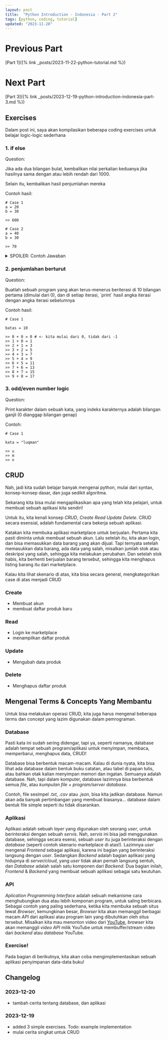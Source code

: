 ```yaml
---
layout: post
title:  "Python Introduction - Indonesia - Part 2"
tags: [python, coding, tutorial]
updated: "2023-11-28"
---
```

# Previous Part
[Part 1]({% link _posts/2023-11-22-python-tutorial.md %})

# Next Part
[Part 3]({% link _posts/2023-12-19-python-introduction-indonesia-part-3.md %})

## Exercises
Dalam post ini, saya akan kompilasikan beberapa coding exercises untuk belajar logic-logic sederhana

### 1. if else

<p>Question: </p>
<p>Jika ada dua bilangan bulat, kembalikan nilai perkalian keduanya jika hasilnya sama dengan atau lebih rendah dari 1000.</p>
<p>Selain itu, kembalikan hasil penjumlahan mereka</p>

<p>Contoh hasil:</p>

```
# Case 1
a = 20
b = 30

>> 600
```

```
# Case 2
a = 40
b = 30

>> 70
```

<details>

<summary>SPOILER: Contoh Jawaban</summary>

{% highlight python %}

def check(x, y):
    z = x*y
    v = x+y
    if z <= 500:
        print(z)
    elif z <= 1000 and z > 500:
        print(z/v) 
    else:
        print(v)

# case 1
a = 30
b = 20
check(a, b)

# case 2
a = 50
b = 60
check(a, b)

{% endhighlight %}

</details>

### 2. penjumlahan berturut
<p>Question: </p>
<p>Buatlah sebuah program yang akan terus-menerus beriterasi di 10 bilangan pertama (dimulai dari 0), dan di setiap iterasi, `print` hasil angka iterasi dengan angka iterasi sebelumnya</p>

<p>Contoh hasil: </p>

```
# Case 1

batas = 10

>> 0 + 0 = 0 # <- kita mulai dari 0, tidak dari -1
>> 1 + 0 = 1
>> 2 + 1 = 3
>> 3 + 2 = 5
>> 4 + 3 = 7
>> 5 + 4 = 9
>> 6 + 5 = 11
>> 7 + 6 = 13
>> 8 + 7 = 15
>> 9 + 8 = 17
```

### 3. odd/even number logic

<p>Question: </p>
<p>Print karakter dalam sebuah kata, yang indeks karakternya adalah bilangan ganjil (0 dianggap bilangan genap)</p>

<p>Contoh: </p>

```
# Case 1

kata = "luqman"

>> u
>> m
>> n
```


## CRUD

Nah, jadi kita sudah belajar banyak mengenai python, mulai dari syntax, konsep-konsep dasar, dan juga sedikit algoritma.

Sekarang kita bisa mulai mengaplikasikan apa yang telah kita pelajari, untuk membuat sebuah aplikasi kita sendiri!

Untuk itu, kita kenali konsep *CRUD*, _Create Read Update Delete_. CRUD secara esensial, adalah fundamental cara bekerja sebuah aplikasi.

Katakan kita membuka aplikasi marketplace untuk berjualan. Pertama kita pasti diminta untuk membuat sebuah akun. Lalu setelah itu, kita akan login, dan bisa memasukkan data barang yang akan dijual. Tapi ternyata setelah memasukkan data barang, ada data yang salah, misalkan jumlah stok atau deskripsi yang salah, sehingga kita melakukan perubahan. Dan setelah stok habis, kita berhenti berjualan barang tersebut, sehingga kita menghapus listing barang itu dari marketplace.

Kalau kita lihat skenario di atas, kita bisa secara general, mengkategorikan case di atas menjadi CRUD

### Create
- Membuat akun
- membuat daftar produk baru
### Read
- Login ke marketplace
- menampilkan daftar produk
### Update
- Mengubah data produk
### Delete
- Menghapus daftar produk

## Mengenal Terms & Concepts Yang Membantu

Untuk bisa melakukan operasi CRUD, kita juga harus mengenal beberapa terms dan concept yang lazim digunakan dalam pemrograman.

### Database

Pasti kata ini sudah sering didengar, tapi ya, seperti namanya, database adalah tempat sebuah program/aplikasi untuk menyimpan, membaca, memperbarui, menghapus data, CRUD!

Database bisa berbentuk macam-macam. Kalau di dunia nyata, kita bisa lihat ada database dalam bentuk buku catatan, atau tabel di papan tulis, atau bahkan otak kalian menyimpan memori dan ingatan. Semuanya adalah database. Nah, tapi dalam komputer, database lazimnya bisa berbentuk semua _file_, atau _kumpulan file + program/server database_.

Contoh, file sesimpel _.txt_, _.csv_ atau _.json_, bisa kita jadikan database. Namun akan ada banyak pertimbangan yang membuat biasanya... database dalam bentuk file simple seperti itu tidak disarankan.

### Aplikasi

Aplikasi adalah sebuah _layer_ yang digunakan oleh seorang _user_, untuk berinteraksi dengan sebuah _servis_. Nah, _servis_ ini bisa jadi menggunakan database, sehingga secara esensi, sebuah _user_ itu juga berinteraksi dengan _database_ (seperti contoh skenario marketplace di atas!). Lazimnya _user_ mengenal _Frontend_ sebagai aplikasi, karena ini bagian yang berinteraksi langsung dengan _user_. Sedangkan _Backend_ adalah bagian aplikasi yang hidupnya di _server/cloud_, yang _user_ tidak akan pernah langsung sentuh, dan _Database_ adalah salah satu komponen dari _Backend_. Dua bagian inilah, _Frontend_ & _Backend_ yang membuat sebuah aplikasi sebagai satu keutuhan.

### API
_Aplication Programming Interface_ adalah sebuah mekanisme cara menghubungkan dua atau lebih komponan program, untuk saling berbicara. Sebagai contoh yang paling sederhana, ketika kita membuka sebuah situs lewat _Browser_, kemungkinan besar, _Browser_ kita akan memanggil berbagai macam _API_ dari aplikasi atau program lain yang dibutuhkan oleh situs tersebut. Misalkan kita mau menonton video dari [YouTube](https://www.youtube.com), _browser_ kita akan memanggil _video API_ milik YouTube untuk membuffer/stream video dari _backend_ atau _database_ YouTube.

### Exercise!
Pada bagian di berikutnya, kita akan coba mengimplementasikan sebuah aplikasi penyimpanan data-data buku!

## Changelog

### 2023-12-20
- tambah cerita tentang database, dan aplikasi
### 2023-12-19
- added 3 simple exercises. Todo: example implementation
- mulai cerita singkat untuk CRUD
